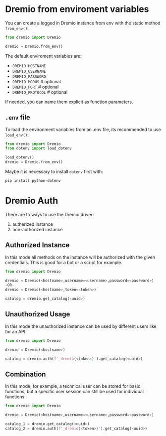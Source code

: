# Dremio from enviroment variables

You can create a logged in Dremio instance from env with the static method `from_env()`:

```python
from dremio import Dremio

dremio = Dremio.from_env()
```

The default enviroment variables are:

- `DREMIO_HOSTNAME`
- `DREMIO_USERNAME`
- `DREMIO_PASSWORD`
- `DREMIO_MODUS`    # optional
- `DREMIO_PORT`     # optional
- `DREMIO_PROTOCOL` # optional

If needed, you can name them explicit as function parameters.

## `.env` file

To load the environment variables from an .env file, its recommended to use `load_env()`:

```python
from dremio import Dremio
from dotenv import load_dotenv

load_dotenv()
dremio = Dremio.from_env()
```

Maybe it is necessary to install `dotenv` first with:

```bash
pip install python-dotenv
```

# Dremio Auth

There are to ways to use the Dremio driver:

1. autherized instance
2. non-authorized instance

## Authorized Instance

In this mode all methods on the instance will be authorized with the given credentials. This is good for a bot or a script for example.

```python
from dremio import Dremio

dremio = Dremio(<hostname>,username=<username>,password=<password>)
-OR-
dremio = Dremio(<hostname>,token=<token>)

catalog = dremio.get_catalog(<uuid>)
```

## Unauthorized Usage

In this mode the unauthorized instance can be used by different users like for an API.

```python
from dremio import Dremio

dremio = Dremio(<hostname>)

catalog = dremio.auth(f'_dremio{<token>}').get_catalog(<uuid>)
```

## Combination

In this mode, for example, a technical user can be stored for basic functions, but a specific user session can still be used for individual functions.

```python
from dremio import Dremio

dremio = Dremio(<hostname>,username=<username>,password=<password>)

catalog_1 = dremio.get_catalog(<uuid>)
catalog_2 = dremio.auth(f'_dremio{<token>}').get_catalog(<uuid>)
```
